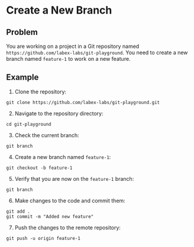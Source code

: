 # Create a New Branch

## Problem

You are working on a project in a Git repository named `https://github.com/labex-labs/git-playground`. You need to create a new branch named `feature-1` to work on a new feature.
  
## Example

1. Clone the repository:

```shell
git clone https://github.com/labex-labs/git-playground.git
```

2. Navigate to the repository directory:

```shell
cd git-playground
```

3. Check the current branch:

```shell
git branch
```

4. Create a new branch named `feature-1`:

```shell
git checkout -b feature-1
```

5. Verify that you are now on the `feature-1` branch:

```shell
git branch
```

6. Make changes to the code and commit them:

```shell
git add .
git commit -m "Added new feature"
```

7. Push the changes to the remote repository:

```shell
git push -u origin feature-1
```
